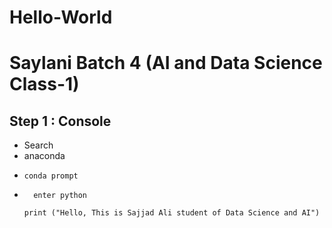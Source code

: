 # Hello-World

# Saylani Batch 4 (AI and Data Science Class-1)

## Step 1 : Console
* Search
*   anaconda
*     conda prompt
*       enter python
     ``` print ("Hello, This is Sajjad Ali student of Data Science and AI") ```
